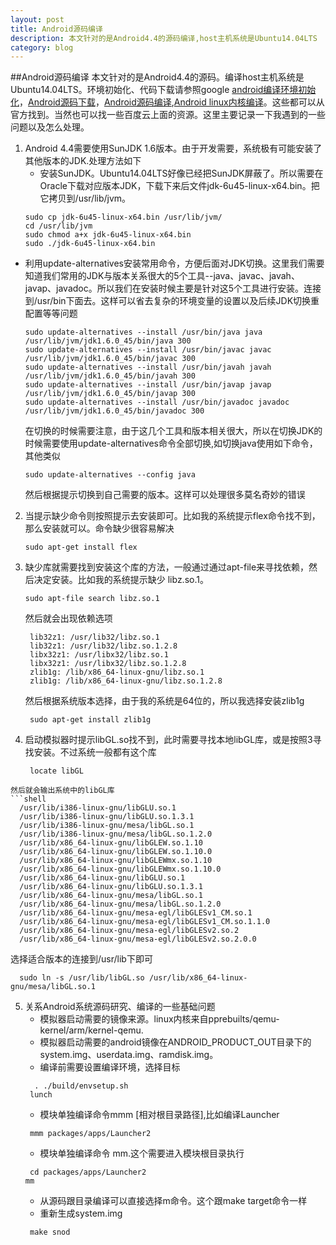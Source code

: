 ```yaml
---
layout: post
title: Android源码编译
description: 本文针对的是Android4.4的源码编译,host主机系统是Ubuntu14.04LTS
category: blog
---
```

##Android源码编译
  本文针对的是Android4.4的源码。编译host主机系统是Ubuntu14.04LTS。环境初始化、代码下载请参照google [android编译环境初始化](http://source.android.com/source/initializing.html)，[Android源码下载](http://source.android.com/source/downloading.html)，[Android源码编译](http://source.android.com/source/building-running.html),[Android linux内核编译](http://source.android.com/source/building-kernels.html)。这些都可以从官方找到。当然也可以找一些百度云上面的资源。这里主要记录一下我遇到的一些问题以及怎么处理。

1. Android 4.4需要使用SunJDK 1.6版本。由于开发需要，系统极有可能安装了其他版本的JDK.处理方法如下
   -  安装SunJDK。Ubuntu14.04LTS好像已经把SunJDK屏蔽了。所以需要在Oracle下载对应版本JDK，下载下来后文件jdk-6u45-linux-x64.bin。把它拷贝到/usr/lib/jvm。
   ```shell
   sudo cp jdk-6u45-linux-x64.bin /usr/lib/jvm/
   cd /usr/lib/jvm
   sudo chmod a+x jdk-6u45-linux-x64.bin
   sudo ./jdk-6u45-linux-x64.bin
   ```
 - 利用update-alternatives安装常用命令，方便后面对JDK切换。这里我们需要知道我们常用的JDK与版本关系很大的5个工具--java、javac、javah、javap、javadoc。所以我们在安装时候主要是针对这5个工具进行安装。连接到/usr/bin下面去。这样可以省去复杂的环境变量的设置以及后续JDK切换重配置等等问题
    ```shell
    sudo update-alternatives --install /usr/bin/java java /usr/lib/jvm/jdk1.6.0_45/bin/java 300
    sudo update-alternatives --install /usr/bin/javac javac /usr/lib/jvm/jdk1.6.0_45/bin/javac 300
    sudo update-alternatives --install /usr/bin/javah javah /usr/lib/jvm/jdk1.6.0_45/bin/javah 300
    sudo update-alternatives --install /usr/bin/javap javap /usr/lib/jvm/jdk1.6.0_45/bin/javap 300
    sudo update-alternatives --install /usr/bin/javadoc javadoc /usr/lib/jvm/jdk1.6.0_45/bin/javadoc 300
    ```
   在切换的时候需要注意，由于这几个工具和版本相关很大，所以在切换JDK的时候需要使用update-alternatives命令全部切换,如切换java使用如下命令，其他类似
   ```shell
   sudo update-alternatives --config java
   ```
   然后根据提示切换到自己需要的版本。这样可以处理很多莫名奇妙的错误
   
2. 当提示缺少命令则按照提示去安装即可。比如我的系统提示flex命令找不到，那么安装就可以。命令缺少很容易解决
    ```shell
    sudo apt-get install flex
    ```
3. 缺少库就需要找到安装这个库的方法，一般通过通过apt-file来寻找依赖，然后决定安装。比如我的系统提示缺少 libz.so.1。
   ```shell
   sudo apt-file search libz.so.1
   ```
   然后就会出现依赖选项
   ```shell
   	lib32z1: /usr/lib32/libz.so.1
   	lib32z1: /usr/lib32/libz.so.1.2.8
   	libx32z1: /usr/libx32/libz.so.1
   	libx32z1: /usr/libx32/libz.so.1.2.8
   	zlib1g: /lib/x86_64-linux-gnu/libz.so.1
   	zlib1g: /lib/x86_64-linux-gnu/libz.so.1.2.8
   ```
   然后根据系统版本选择，由于我的系统是64位的，所以我选择安装zlib1g
   ```shell
   	sudo apt-get install zlib1g
   ```
4. 启动模拟器时提示libGL.so找不到，此时需要寻找本地libGL库，或是按照3寻找安装。不过系统一般都有这个库
   ```shell
   	locate libGL
  ```
  然后就会输出系统中的libGL库
  ```shell
  	/usr/lib/i386-linux-gnu/libGLU.so.1
  	/usr/lib/i386-linux-gnu/libGLU.so.1.3.1
  	/usr/lib/i386-linux-gnu/mesa/libGL.so.1
  	/usr/lib/i386-linux-gnu/mesa/libGL.so.1.2.0
  	/usr/lib/x86_64-linux-gnu/libGLEW.so.1.10
  	/usr/lib/x86_64-linux-gnu/libGLEW.so.1.10.0
  	/usr/lib/x86_64-linux-gnu/libGLEWmx.so.1.10
  	/usr/lib/x86_64-linux-gnu/libGLEWmx.so.1.10.0
  	/usr/lib/x86_64-linux-gnu/libGLU.so.1
  	/usr/lib/x86_64-linux-gnu/libGLU.so.1.3.1
  	/usr/lib/x86_64-linux-gnu/mesa/libGL.so.1
  	/usr/lib/x86_64-linux-gnu/mesa/libGL.so.1.2.0
  	/usr/lib/x86_64-linux-gnu/mesa-egl/libGLESv1_CM.so.1
  	/usr/lib/x86_64-linux-gnu/mesa-egl/libGLESv1_CM.so.1.1.0
  	/usr/lib/x86_64-linux-gnu/mesa-egl/libGLESv2.so.2
  	/usr/lib/x86_64-linux-gnu/mesa-egl/libGLESv2.so.2.0.0
   ```
  选择适合版本的连接到/usr/lib下即可
  ```shell
  	sudo ln -s /usr/lib/libGL.so /usr/lib/x86_64-linux-gnu/mesa/libGL.so.1
  ```
5. 关系Android系统源码研究、编译的一些基础问题
   - 模拟器启动需要的镜像来源。linux内核来自pprebuilts/qemu-kernel/arm/kernel-qemu.
   - 模拟器启动需要的android镜像在ANDROID_PRODUCT_OUT目录下的system.img、userdata.img、ramdisk.img。
   - 编译前需要设置编译环境，选择目标
   ```shell
  	 . ./build/envsetup.sh
   	lunch
   ```
   - 模块单独编译命令mmm [相对根目录路径],比如编译Launcher
   ```shell
   	mmm packages/apps/Launcher2
   ```
   - 模块单独编译命令 mm.这个需要进入模块根目录执行
   ```shell
   	cd packages/apps/Launcher2
   mm
   ```
   - 从源码跟目录编译可以直接选择m命令。这个跟make target命令一样
   - 重新生成system.img
   ```shell
   	make snod
   ```
